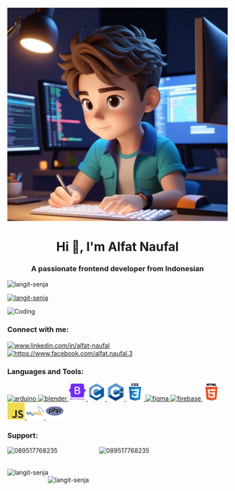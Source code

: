 ![logo](https://github.com/langit-Senja/Pengenalan/blob/main/programer.jpg)

<h1 align="center">Hi 👋, I'm Alfat Naufal</h1>
<h3 align="center">A passionate frontend developer from Indonesian</h3>

<p align="left"> <img src="https://komarev.com/ghpvc/?username=langit-senja&label=Profile%20views&color=0e75b6&style=flat" alt="langit-senja" /> </p>

<p align="left"> <a href="https://github.com/ryo-ma/github-profile-trophy"><img src="https://github-profile-trophy.vercel.app/?username=langit-senja" alt="langit-senja" /></a> </p>

<img alight="right" alt="Coding" widht="400" src="https://www.google.com/url?sa=i&url=https%3A%2F%2Fgithub.com%2FAnmol-Baranwal%2FCool-GIFs-For-GitHub&psig=AOvVaw2nk8-pberL6UGm6peng-H5&ust=1718081419084000&source=images&cd=vfe&opi=89978449&ved=0CBEQjRxqFwoTCNClmbSe0IYDFQAAAAAdAAAAABAE">

<h3 align="left">Connect with me:</h3>
<p align="left">
<a href="https://linkedin.com/in/www.linkedin.com/in/alfat-naufal" target="blank"><img align="center" src="https://raw.githubusercontent.com/rahuldkjain/github-profile-readme-generator/master/src/images/icons/Social/linked-in-alt.svg" alt="www.linkedin.com/in/alfat-naufal" height="30" width="40" /></a>
<a href="https://fb.com/https://www.facebook.com/alfat.naufal.3" target="blank"><img align="center" src="https://raw.githubusercontent.com/rahuldkjain/github-profile-readme-generator/master/src/images/icons/Social/facebook.svg" alt="https://www.facebook.com/alfat.naufal.3" height="30" width="40" /></a>
</p>

<h3 align="left">Languages and Tools:</h3>
<p align="left"> <a href="https://www.arduino.cc/" target="_blank" rel="noreferrer"> <img src="https://cdn.worldvectorlogo.com/logos/arduino-1.svg" alt="arduino" width="40" height="40"/> </a> <a href="https://www.blender.org/" target="_blank" rel="noreferrer"> <img src="https://download.blender.org/branding/community/blender_community_badge_white.svg" alt="blender" width="40" height="40"/> </a> <a href="https://getbootstrap.com" target="_blank" rel="noreferrer"> <img src="https://raw.githubusercontent.com/devicons/devicon/master/icons/bootstrap/bootstrap-plain-wordmark.svg" alt="bootstrap" width="40" height="40"/> </a> <a href="https://www.cprogramming.com/" target="_blank" rel="noreferrer"> <img src="https://raw.githubusercontent.com/devicons/devicon/master/icons/c/c-original.svg" alt="c" width="40" height="40"/> </a> <a href="https://www.w3schools.com/cpp/" target="_blank" rel="noreferrer"> <img src="https://raw.githubusercontent.com/devicons/devicon/master/icons/cplusplus/cplusplus-original.svg" alt="cplusplus" width="40" height="40"/> </a> <a href="https://www.w3schools.com/css/" target="_blank" rel="noreferrer"> <img src="https://raw.githubusercontent.com/devicons/devicon/master/icons/css3/css3-original-wordmark.svg" alt="css3" width="40" height="40"/> </a> <a href="https://www.figma.com/" target="_blank" rel="noreferrer"> <img src="https://www.vectorlogo.zone/logos/figma/figma-icon.svg" alt="figma" width="40" height="40"/> </a> <a href="https://firebase.google.com/" target="_blank" rel="noreferrer"> <img src="https://www.vectorlogo.zone/logos/firebase/firebase-icon.svg" alt="firebase" width="40" height="40"/> </a> <a href="https://www.w3.org/html/" target="_blank" rel="noreferrer"> <img src="https://raw.githubusercontent.com/devicons/devicon/master/icons/html5/html5-original-wordmark.svg" alt="html5" width="40" height="40"/> </a> <a href="https://developer.mozilla.org/en-US/docs/Web/JavaScript" target="_blank" rel="noreferrer"> <img src="https://raw.githubusercontent.com/devicons/devicon/master/icons/javascript/javascript-original.svg" alt="javascript" width="40" height="40"/> </a> <a href="https://www.mysql.com/" target="_blank" rel="noreferrer"> <img src="https://raw.githubusercontent.com/devicons/devicon/master/icons/mysql/mysql-original-wordmark.svg" alt="mysql" width="40" height="40"/> </a> <a href="https://www.php.net" target="_blank" rel="noreferrer"> <img src="https://raw.githubusercontent.com/devicons/devicon/master/icons/php/php-original.svg" alt="php" width="40" height="40"/> </a> </p>

<h3 align="left">Support:</h3>
<p><a href="https://www.buymeacoffee.com/089517768235"> <img align="left" src="https://cdn.buymeacoffee.com/buttons/v2/default-yellow.png" height="50" width="210" alt="089517768235" /></a><a href="https://ko-fi.com/089517768235"> <img align="left" src="https://cdn.ko-fi.com/cdn/kofi3.png?v=3" height="50" width="210" alt="089517768235" /></a></p><br><br>

<p><img align="left" src="https://github-readme-stats.vercel.app/api/top-langs?username=langit-senja&show_icons=true&locale=en&layout=compact" alt="langit-senja" /></p>

<p>&nbsp;<img align="center" src="https://github-readme-stats.vercel.app/api?username=langit-senja&show_icons=true&locale=en" alt="langit-senja" /></p>
